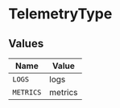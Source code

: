 # TelemetryType


## Values

| Name      | Value     |
| --------- | --------- |
| `LOGS`    | logs      |
| `METRICS` | metrics   |